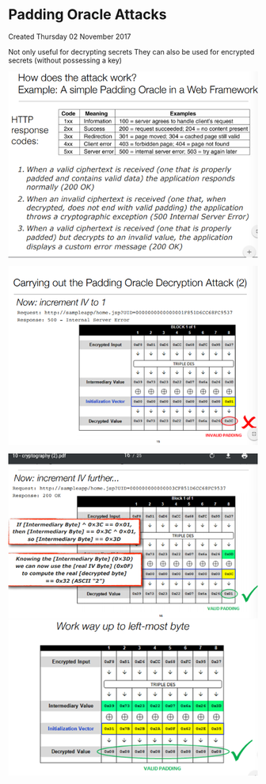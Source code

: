 # Padding Oracle Attacks
Created Thursday 02 November 2017

Not only useful for decrypting secrets
They can also be used for encrypted secrets (without possessing a key)


![](./Padding_Oracle_Attacks/pasted_image.png)

![](./Padding_Oracle_Attacks/pasted_image001.png)

![](./Padding_Oracle_Attacks/pasted_image002.png)
![](./Padding_Oracle_Attacks/pasted_image003.png)

